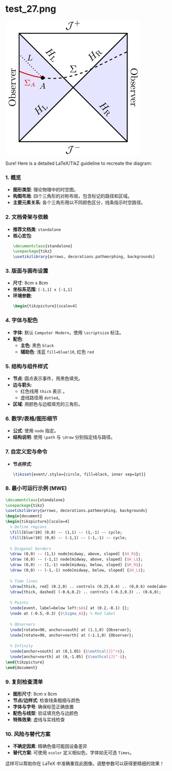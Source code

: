 # test_27.png

![test_27.png](../../../eval_dataset/images/test_27.png)

Sure! Here is a detailed LaTeX/TikZ guideline to recreate the diagram:

### 1. 概览
- **图形类型**: 理论物理中的时空图。
- **构图布局**: 四个三角形的对称布局，包含标记的路径和区域。
- **主要元素关系**: 各个三角形用以不同颜色区分，线条指示时空路径。

### 2. 文档骨架与依赖
- **推荐文档类**: `standalone`
- **核心宏包**:
  ```latex
  \documentclass{standalone}
  \usepackage{tikz}
  \usetikzlibrary{arrows, decorations.pathmorphing, backgrounds}
  ```

### 3. 版面与画布设置
- **尺寸**: 8cm x 8cm
- **坐标系范围**: `[-1,1] x [-1,1]`
- **环境参数**:
  ```latex
  \begin{tikzpicture}[scale=4]
  ```

### 4. 字体与配色
- **字体**: 默认 `Computer Modern`，使用 `\scriptsize` 标注。
- **配色**:
  - **主色**: 黑色 `black`
  - **辅助色**: 浅蓝 `fill=blue!10`, 红色 `red`
  
### 5. 结构与组件样式
- **节点**: 圆点表示事件，用黑色填充。
- **边与箭头**:
  - 红色线用 `thick` 表示 。
  - 虚线路径用 `dotted`。
- **区域**: 用颜色与边框填充的三角形。

### 6. 数学/表格/图形细节
- **公式**: 使用 `node` 指定。
- **结构说明**: 使用 `\path` 与 `\draw` 分别指定线与路径。

### 7. 自定义宏与命令
- **节点样式**:
  ```latex
  \tikzset{event/.style={circle, fill=black, inner sep=1pt}}
  ```

### 8. 最小可运行示例 (MWE)
```latex
\documentclass{standalone}
\usepackage{tikz}
\usetikzlibrary{arrows, decorations.pathmorphing, backgrounds}
\begin{document}
\begin{tikzpicture}[scale=4]
  % Define regions
  \fill[blue!10] (0,0) -- (1,1) -- (1,-1) -- cycle;
  \fill[blue!10] (0,0) -- (-1,1) -- (-1,-1) -- cycle;
  
  % Diagonal borders
  \draw (0,0) -- (1,1) node[midway, above, sloped] {$H_R$};
  \draw (0,0) -- (-1,1) node[midway, above, sloped] {$H_L$};
  \draw (0,0) -- (1,-1) node[midway, below, sloped] {$H_R$};
  \draw (0,0) -- (-1,-1) node[midway, below, sloped] {$H_L$};
  
  % Time lines
  \draw[thick, red] (0.2,0) .. controls (0.25,0.4) .. (0,0.6) node[above left] {$L$};
  \draw[thick, dashed] (-0.6,0.2) .. controls (-0.3,0.3) .. (0.6,0);
  
  % Points
  \node[event, label=below left:$A$] at (0.2,-0.1) {};
  \node at (-0.5,-0.3) {$\Sigma_A$}; % Red label
  
  % Observers
  \node[rotate=90, anchor=south] at (1.1,0) {Observer};
  \node[rotate=90, anchor=north] at (-1.1,0) {Observer};
  
  % Infinity
  \node[anchor=south] at (0,1.05) {$\mathcal{J}^+$};
  \node[anchor=north] at (0,-1.05) {$\mathcal{J}^-$};
\end{tikzpicture}
\end{document}
```

### 9. 复刻检查清单
- **图形尺寸**: 8cm x 8cm
- **节点/边样式**: 检查线条粗细与颜色
- **字体与字号**: 确保标签正确放置
- **配色与线型**: 验证填充色与边颜色
- **特殊效果**: 虚线与实线检查

### 10. 风险与替代方案
- **不确定因素**: 精确色值可能因设备差异
- **替代方案**: 可使用 `xcolor` 定义相似色，字体如无可选 `Times`。

这样可以帮助你在 LaTeX 中准确重现此图像。调整参数可以获得更精细的效果！
